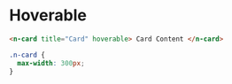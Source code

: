# Hoverable

```html
<n-card title="Card" hoverable> Card Content </n-card>
```

```css
.n-card {
  max-width: 300px;
}
```
